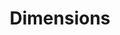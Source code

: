 ---
bigquery: https://console.cloud.google.com/bigquery?p=covid-19-dimensions-ai&page=table&d=data&t=publications
contributors: Digital Science, https://www.digital-science.com/
cost: Free for personal, non-commercial use.
description: Dimensions contains more than 100 million publications, ranging from
  articles published in scholarly journals, books and book chapters, to preprints
  and conference proceedings. All publications are contextualized with linked data
  sets, funding, publications, patents, clinical trials, and policy documents. You
  can also view associated categories, funders, institutions, and researcher profiles.
documentation: https://docs.dimensions.ai/bigquery/index.html
last_edit: Mon, 04 Apr 2022 19:04:00 GMT
location: https://www.dimensions.ai/products/free/
maintained_by: Digital Science, https://www.digital-science.com/
schema_fields: '[''category_hrcs_hc'', ''funder_org_acronyms'', ''authors'', ''email_address'',
  ''category_sdg'', ''organisation_details'', ''funding_cad'', ''phase'', ''mesh_headings'',
  ''publication_ids'', ''relationships'', ''funding_jpy'', ''editors'', ''funder_org_countries'',
  ''category_uoa'', ''research_org_countries'', ''book_series_title'', ''issue'',
  ''funding_details'', ''start_date'', ''funding_eur'', ''associated_publication_doi'',
  ''acknowledgements'', ''links'', ''types'', ''expiration_date'', ''category_hra'',
  ''proceedings_title'', ''funding_currency'', ''journal_lists'', ''open_access_categories'',
  ''funder_orgs'', ''original_assignee_orgs'', ''labels'', ''family_members_ids'',
  ''type'', ''funding_nzd'', ''application_number'', ''granted_year'', ''mesh_terms'',
  ''publisher'', ''research_orgs'', ''legal_status'', ''open_access_categories_v2'',
  ''pmcid'', ''external_ids'', ''original_assignee'', ''assignee_orgs'', ''citation_string'',
  ''category_bra'', ''license'', ''embargo_date'', ''altmetrics'', ''title'', ''cpc'',
  ''abstract'', ''resulting_publication_ids'', ''eisbn'', ''category_icrp_ct'', ''id'',
  ''granted_date'', ''citations_count'', ''date_inserted'', ''created_date'', ''repository_url'',
  ''repository_name'', ''original_abstract'', ''funding_gbp'', ''jurisdiction'', ''original_assignee_countries'',
  ''funder_countries'', ''funder_org_state_codes'', ''source_id'', ''foa_number'',
  ''family_count'', ''family_id'', ''current_assignee_countries'', ''grant_number'',
  ''associated_publication_arxiv_id'', ''associated_publication_id'', ''pages'', ''funding_usd'',
  ''filing_date'', ''date_normal'', ''cited_by_ids'', ''associated_publication_pmid'',
  ''resulting_publication_doi'', ''journal'', ''funder_org_cities'', ''parent_id'',
  ''acronyms'', ''citations'', ''date'', ''end_year'', ''language'', ''categories'',
  ''filing_year'', ''associated_grant_ids'', ''ipcr'', ''conditions'', ''registry'',
  ''description'', ''volume'', ''doi'', ''research_org_cities'', ''inventor_names'',
  ''aliases'', ''funding_aud'', ''date_imported_gbq'', ''name'', ''publication_date'',
  ''research_org_city_names'', ''supporting_grant_ids'', ''research_org_state_codes'',
  ''category_for'', ''current_assignee_orgs'', ''funder_org'', ''publication_year'',
  ''expiration_year'', ''isbn'', ''year'', ''address'', ''priority_date'', ''wikipedia_url'',
  ''gender'', ''priority_year'', ''concepts'', ''arxiv_id'', ''research_org_country_names'',
  ''book_title'', ''category_rcdc'', ''category_icrp_cso'', ''status'', ''metrics'',
  ''legal_events'', ''current_assignee'', ''linkout'', ''investigators'', ''date_print'',
  ''funding_amount'', ''patent_ids'', ''researcher_ids'', ''conference'', ''interventions'',
  ''kind'', ''date_modified'', ''pmid'', ''reference_ids'', ''subtitles'', ''active_years'',
  ''research_org_state_names'', ''category_hrcs_rac'', ''assignee_countries'', ''date_online'',
  ''brief_title'', ''clinical_trial_ids'', ''start_year'', ''established'', ''original_title'',
  ''end_date'', ''acronym'', ''repository_id'', ''filing_status'', ''funding_chf'',
  ''funding_cny'']'
shortname: dimensions
tags:
- scholarly literature
- patents
- funding
- clinical trials
- academic profiles
terms_of_use: 'Use of both the Dimensions COVID-19 dataset and full Dimensions dataset
  are subject to the Dimensions Terms of use: https://www.dimensions.ai/policies-terms-legal '
title: Dimensions
uuid: dcff88bd-fe6b-4fdb-8159-809bf9d7bc1c
---